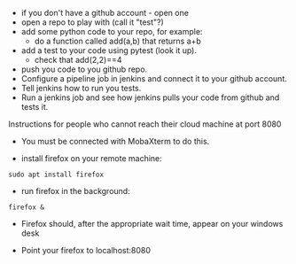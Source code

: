 
* if you don't have a github account - open one
* open a repo to play with (call it "test"?)
* add some python code to your repo, for example:
	* do a function called add(a,b) that returns a+b
* add a test to your code using pytest (look it up).
	* check that add(2,2)==4
* push you code to you github repo.
* Configure a pipeline job in jenkins and connect it to your github account.
* Tell jenkins how to run you tests.
* Run a jenkins job and see how jenkins pulls your code from github and tests it.


Instructions for people who cannot reach their cloud machine at port 8080

* You must be connected with MobaXterm to do this.

* install firefox on your remote machine:

```shell
sudo apt install firefox
```

* run firefox in the background: 

```
firefox &
```

* Firefox should, after the appropriate wait time, appear on your windows desk

* Point your firefox to localhost:8080
